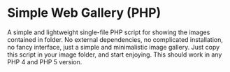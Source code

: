 Simple Web Gallery (PHP)
======================

A simple and lightweight single-file PHP script for showing the images contained in folder. 
No external dependencies, no complicated installation, no fancy interface, just a simple and minimalistic image gallery. 
Just copy this script in your image folder, and start enjoying. This should work in any PHP 4 and PHP 5 version.

